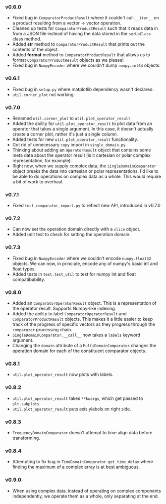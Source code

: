 ### v0.6.0

- Fixed bug in `ComparatorProductResult` where it couldn't call `__iter__`
on a product resulting from a vector -> vector operation.
- Cleaned up tests for `ComparatorProductResult` such that it reads data
in from a JSON file instead of having the data stored in the `setUpClass`
class method.
- Added __str__ method to `ComparatorProductResult` that prints out the
contents of the object.
- Added __format__ method to `ComparatorProductResult` that allows us to
format `ComparatorProductResult` objects as we please!
- Fixed bug in `NumpyEncoder` where we couldn't dump `numpy.int64` objects.

### v0.6.1

- Fixed bug in `setup.py` where matplotlib dependency wasn't declared.
- `util.corner_plot` not working.

### v0.7.0

- Renamed `util.corner_plot` to `util.plot_operator_result`
- Added the ability for `util.plot_operator_result` to plot data from an operator that
takes a single argument. In this case, it doesn't actually create a corner plot,
rather it's just a single column.
- Added tests for new `util.plot_operator_result` functionality.
- Got rid of unnecessary `copy` import in `single_domain.py`
- Thinking about adding an `OperatorResult` object that contains some meta data
about the operator result (is it cartesian or polar complex representation, for example).
- Right now, when we supply complex data, the `SingleDomainComparator` object
breaks the data into cartesian or polar representations. I'd like to be able
to do operations on complex data as a whole. This would require a bit of work
to overhaul.

### v0.7.1

- Fixed `test_comparator_import.py` to reflect new API, introduced in v0.7.0

### v0.7.2

- Can now set the operation domain directly with a `slice` object.
- Added unit test to check for setting the operation domain.

### v0.7.3

- Fixed bug in `NumpyEncoder` where we couldn't encode `numpy.float32`
objects. We can now, in principle, encode any of numpy's basic int and float
types.
- Added tests in `test.test_util` to test for numpy int and float
compatibability.

### v0.8.0

- Added an `ComparatorOperatorResult` object. This is a representation of the operator
result. Supports Numpy-like indexing.
- Added the ability to label `ComparatorOperatorResult` and `ComparatorProductResult`
objects. This makes it a little easier to keep track of the progress of specific
vectors as they progress through the `comparator` processing chain.
- `SingleDomainComparator.__call__` now takes a `labels` keyword argument.
- Changing the `domain` attribute of a `MultiDomainComparator` changes the
operation domain for each of the constituent comparator objects.

### v0.8.1

- `util.plot_operator_result` now plots with labels.

### v0.8.2

- `util.plot_operator_result` takes `**kwargs`, which get passed to `plt.subplots`
- `util.plot_operator_result` puts axis ylabels on right side.

### v0.8.3

- `FrequencyDomainComparator` doesn't attempt to time align data before
transforming.

### v0.8.4

- Attempting to fix bug in `TimeDomainComparator.get_time_delay` where finding
the maximum of a complex array is at best ambiguous.


### v0.9.0

- When using complex data, instead of operating on complex components independently,
we operate them as a whole, only separating at the end.
